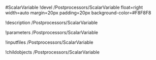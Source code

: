 <!-- MOOSE Object Documentation Stub: Remove this when content is added. -->
#ScalarVariable
!devel /Postprocessors/ScalarVariable float=right width=auto margin=20px padding=20px background-color=#F8F8F8

!description /Postprocessors/ScalarVariable

!parameters /Postprocessors/ScalarVariable

!inputfiles /Postprocessors/ScalarVariable

!childobjects /Postprocessors/ScalarVariable
